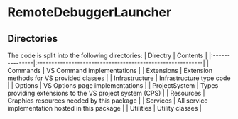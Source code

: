 # RemoteDebuggerLauncher

## Directories
The code is split into the following directories:
| Directry       | Contents                                                  |
|:---------------|:----------------------------------------------------------|
| Commands       | VS Command implementations                                |
| Extensions     | Extension methods for VS provided classes                 |
| Infrastructure | Infrastructure type code                                  |
| Options        | VS Options page implementations                           |
| ProjectSystem  | Types providing extensions to the VS project system (CPS) |
| Resources      | Graphics resources needed by this package                 |
| Services       | All service implementation hosted in this package         |
| Utilities      | Utility classes                                           |

